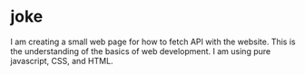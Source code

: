 # joke
I am creating a small web page for how to fetch API with the website. This is the understanding of the basics of web development. I am using pure javascript, CSS, and HTML.
